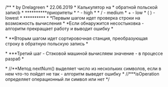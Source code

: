 /**
     * by Drelagreen
     * 22.06.2019
     * Калькулятор на
     * обратной польской записb
     * **********приоритеты
     * ^ - high
     * * / - medium
     * + - low
     * ( ) - lowest
     * **********
     * *Первым шагом идет проверка строки на возможность вычисления
     * *Если обнаружится несостыковка - алгоритм прекращает работу и выводит ошибку
     * <p>
     * **Вторым шагом идет сортировочная станция, преобразующая строку в обратную польскую запись
     * <p>
     * ***Третий шаг - Стэковой машиной вычисляем значение - в процессе разраб
     * <p>
     * //**Метод nextNum() выделяет число из нескольких символов, если в нем что-то пойдет не так - алгоритм выведет ошибку
     * //***isOperation определяет операционный ли символ или нет
     */
